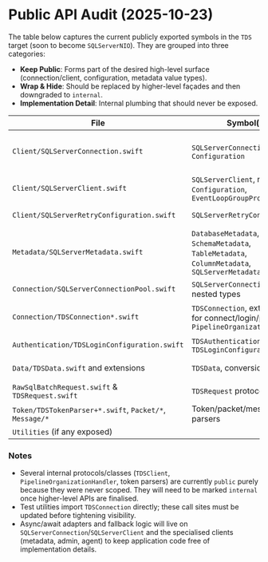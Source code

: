 # Public API Audit (2025-10-23)

The table below captures the current publicly exported symbols in the `TDS` target (soon to become `SQLServerNIO`). They are grouped into three categories:

- **Keep Public**: Forms part of the desired high-level surface (connection/client, configuration, metadata value types).
- **Wrap & Hide**: Should be replaced by higher-level façades and then downgraded to `internal`.
- **Implementation Detail**: Internal plumbing that should never be exposed.

| File | Symbol(s) | Current Role | Proposed Category |
| --- | --- | --- | --- |
| `Client/SQLServerConnection.swift` | `SQLServerConnection`, nested `Configuration` | New high-level connection façade | **Keep Public** |
| `Client/SQLServerClient.swift` | `SQLServerClient`, nested `Configuration`, `EventLoopGroupProvider` | Pooled façade | **Keep Public** |
| `Client/SQLServerRetryConfiguration.swift` | `SQLServerRetryConfiguration` | Shared retry policy | **Keep Public** |
| `Metadata/SQLServerMetadata.swift` | `DatabaseMetadata`, `SchemaMetadata`, `TableMetadata`, `ColumnMetadata`, `SQLServerMetadataClient` | Metadata access | **Keep Public** (after async/await + fallback work) |
| `Connection/SQLServerConnectionPool.swift` | `SQLServerConnectionPool` and nested types | Pool implementation | **Wrap & Hide** (expose via `SQLServerClient` only) |
| `Connection/TDSConnection*.swift` | `TDSConnection`, extensions for connect/login/prelogin, `PipelineOrganizationHandler` | Raw protocol objects | **Wrap & Hide** – will become `internal` once `SQLServerConnection` fully replaces them |
| `Authentication/TDSLoginConfiguration.swift` | `TDSAuthentication`, `TDSLoginConfiguration` | Login payloads | **Wrap & Hide** (fold into `SQLServerConnection.Configuration`) |
| `Data/TDSData.swift` and extensions | `TDSData`, conversions, `TDSRow` | Row materialisation | **Keep Public** (needed for query results) but consider namespacing |
| `RawSqlBatchRequest.swift` & `TDSRequest.swift` | `TDSRequest` protocol, helpers | Request plumbing | **Implementation Detail** |
| `Token/TDSTokenParser+*.swift`, `Packet/*`, `Message/*` | Token/packet/message parsers | Protocol plumbing | **Implementation Detail** |
| `Utilities` (if any exposed) |  |  |  |

### Notes

- Several internal protocols/classes (`TDSClient`, `PipelineOrganizationHandler`, token parsers) are currently `public` purely because they were never scoped. They will need to be marked `internal` once higher-level APIs are finalised.
- Test utilities import `TDSConnection` directly; these call sites must be updated before tightening visibility.
- Async/await adapters and fallback logic will live on `SQLServerConnection`/`SQLServerClient` and the specialised clients (metadata, admin, agent) to keep application code free of implementation details.

